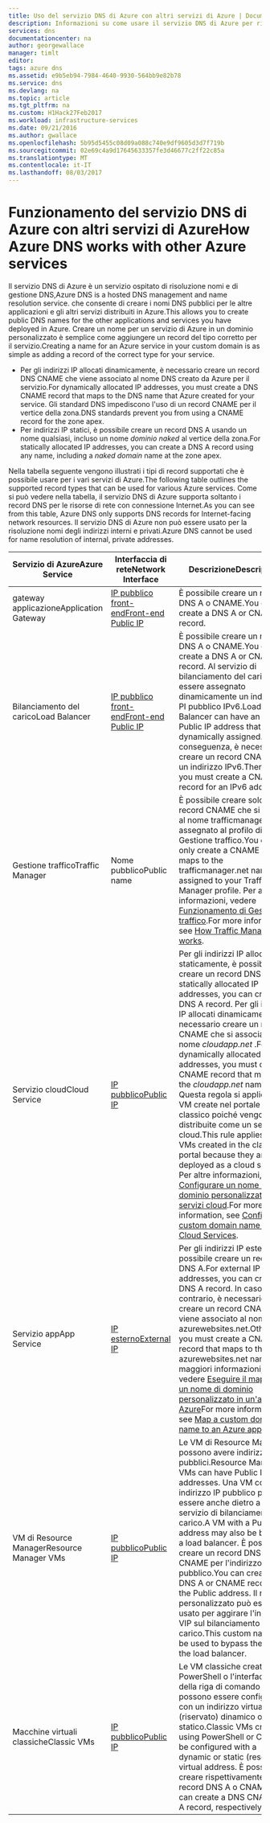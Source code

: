 ```yaml
---
title: Uso del servizio DNS di Azure con altri servizi di Azure | Documentazione Microsoft
description: Informazioni su come usare il servizio DNS di Azure per risolvere la questione dei nomi degli altri servizi di Azure
services: dns
documentationcenter: na
author: georgewallace
manager: timlt
editor: 
tags: azure dns
ms.assetid: e9b5eb94-7984-4640-9930-564bb9e82b78
ms.service: dns
ms.devlang: na
ms.topic: article
ms.tgt_pltfrm: na
ms.custom: H1Hack27Feb2017
ms.workload: infrastructure-services
ms.date: 09/21/2016
ms.author: gwallace
ms.openlocfilehash: 5b95d5455c08d09a088c740e9df9605d3d7f719b
ms.sourcegitcommit: 02e69c4a9d17645633357fe3d46677c2ff22c85a
ms.translationtype: MT
ms.contentlocale: it-IT
ms.lasthandoff: 08/03/2017
---
```

# <a name="how-azure-dns-works-with-other-azure-services"></a><span data-ttu-id="10e57-103">Funzionamento del servizio DNS di Azure con altri servizi di Azure</span><span class="sxs-lookup"><span data-stu-id="10e57-103">How Azure DNS works with other Azure services</span></span>

<span data-ttu-id="10e57-104">Il servizio DNS di Azure è un servizio ospitato di risoluzione nomi e di gestione DNS,</span><span class="sxs-lookup"><span data-stu-id="10e57-104">Azure DNS is a hosted DNS management and name resolution service.</span></span> <span data-ttu-id="10e57-105">che consente di creare i nomi DNS pubblici per le altre applicazioni e gli altri servizi distribuiti in Azure.</span><span class="sxs-lookup"><span data-stu-id="10e57-105">This allows you to create public DNS names for the other applications and services you have deployed in Azure.</span></span> <span data-ttu-id="10e57-106">Creare un nome per un servizio di Azure in un dominio personalizzato è semplice come aggiungere un record del tipo corretto per il servizio.</span><span class="sxs-lookup"><span data-stu-id="10e57-106">Creating a name for an Azure service in your custom domain is as simple as adding a record of the correct type for your service.</span></span>

* <span data-ttu-id="10e57-107">Per gli indirizzi IP allocati dinamicamente, è necessario creare un record DNS CNAME che viene associato al nome DNS creato da Azure per il servizio.</span><span class="sxs-lookup"><span data-stu-id="10e57-107">For dynamically allocated IP addresses, you must create a DNS CNAME record that maps to the DNS name that Azure created for your service.</span></span> <span data-ttu-id="10e57-108">Gli standard DNS impediscono l'uso di un record CNAME per il vertice della zona.</span><span class="sxs-lookup"><span data-stu-id="10e57-108">DNS standards prevent you from using a CNAME record for the zone apex.</span></span>
* <span data-ttu-id="10e57-109">Per indirizzi IP statici, è possibile creare un record DNS A usando un nome qualsiasi, incluso un nome *dominio naked* al vertice della zona.</span><span class="sxs-lookup"><span data-stu-id="10e57-109">For statically allocated IP addresses, you can create a DNS A record using any name, including a *naked domain* name at the zone apex.</span></span>

<span data-ttu-id="10e57-110">Nella tabella seguente vengono illustrati i tipi di record supportati che è possibile usare per i vari servizi di Azure.</span><span class="sxs-lookup"><span data-stu-id="10e57-110">The following table outlines the supported record types that can be used for various Azure services.</span></span> <span data-ttu-id="10e57-111">Come si può vedere nella tabella, il servizio DNS di Azure supporta soltanto i record DNS per le risorse di rete con connessione Internet.</span><span class="sxs-lookup"><span data-stu-id="10e57-111">As you can see from this table, Azure DNS only supports DNS records for Internet-facing network resources.</span></span> <span data-ttu-id="10e57-112">Il servizio DNS di Azure non può essere usato per la risoluzione nomi degli indirizzi interni e privati.</span><span class="sxs-lookup"><span data-stu-id="10e57-112">Azure DNS cannot be used for name resolution of internal, private addresses.</span></span>

| <span data-ttu-id="10e57-113">Servizio di Azure</span><span class="sxs-lookup"><span data-stu-id="10e57-113">Azure Service</span></span> | <span data-ttu-id="10e57-114">Interfaccia di rete</span><span class="sxs-lookup"><span data-stu-id="10e57-114">Network Interface</span></span> | <span data-ttu-id="10e57-115">Descrizione</span><span class="sxs-lookup"><span data-stu-id="10e57-115">Description</span></span> |
| --- | --- | --- |
| <span data-ttu-id="10e57-116">gateway applicazione</span><span class="sxs-lookup"><span data-stu-id="10e57-116">Application Gateway</span></span> |[<span data-ttu-id="10e57-117">IP pubblico front-end</span><span class="sxs-lookup"><span data-stu-id="10e57-117">Front-end Public IP</span></span>](dns-custom-domain.md#public-ip-address) |<span data-ttu-id="10e57-118">È possibile creare un record DNS A o CNAME.</span><span class="sxs-lookup"><span data-stu-id="10e57-118">You can create a DNS A or CNAME record.</span></span> |
| <span data-ttu-id="10e57-119">Bilanciamento del carico</span><span class="sxs-lookup"><span data-stu-id="10e57-119">Load Balancer</span></span> |[<span data-ttu-id="10e57-120">IP pubblico front-end</span><span class="sxs-lookup"><span data-stu-id="10e57-120">Front-end Public IP</span></span>](dns-custom-domain.md#public-ip-address)  |<span data-ttu-id="10e57-121">È possibile creare un record DNS A o CNAME.</span><span class="sxs-lookup"><span data-stu-id="10e57-121">You can create a DNS A or CNAME record.</span></span> <span data-ttu-id="10e57-122">Al servizio di bilanciamento del carico può essere assegnato dinamicamente un indirizzo PI pubblico IPv6.</span><span class="sxs-lookup"><span data-stu-id="10e57-122">Load Balancer can have an IPv6 Public IP address that is dynamically assigned.</span></span> <span data-ttu-id="10e57-123">Di conseguenza, è necessario creare un record CNAME per un indirizzo IPv6.</span><span class="sxs-lookup"><span data-stu-id="10e57-123">Therefore, you must create a CNAME record for an IPv6 address.</span></span> |
| <span data-ttu-id="10e57-124">Gestione traffico</span><span class="sxs-lookup"><span data-stu-id="10e57-124">Traffic Manager</span></span> |<span data-ttu-id="10e57-125">Nome pubblico</span><span class="sxs-lookup"><span data-stu-id="10e57-125">Public name</span></span> |<span data-ttu-id="10e57-126">È possibile creare solo un record CNAME che si associa al nome trafficmanager.net assegnato al profilo di Gestione traffico.</span><span class="sxs-lookup"><span data-stu-id="10e57-126">You can only create a CNAME that maps to the trafficmanager.net name assigned to your Traffic Manager profile.</span></span> <span data-ttu-id="10e57-127">Per altre informazioni, vedere [Funzionamento di Gestione traffico](../traffic-manager/traffic-manager-overview.md#traffic-manager-example).</span><span class="sxs-lookup"><span data-stu-id="10e57-127">For more information, see [How Traffic Manager works](../traffic-manager/traffic-manager-overview.md#traffic-manager-example).</span></span> |
| <span data-ttu-id="10e57-128">Servizio cloud</span><span class="sxs-lookup"><span data-stu-id="10e57-128">Cloud Service</span></span> |[<span data-ttu-id="10e57-129">IP pubblico</span><span class="sxs-lookup"><span data-stu-id="10e57-129">Public IP</span></span>](dns-custom-domain.md#public-ip-address) |<span data-ttu-id="10e57-130">Per gli indirizzi IP allocati staticamente, è possibile creare un record DNS A.</span><span class="sxs-lookup"><span data-stu-id="10e57-130">For statically allocated IP addresses, you can create a DNS A record.</span></span> <span data-ttu-id="10e57-131">Per gli indirizzi IP allocati dinamicamente, è necessario creare un record CNAME che si associa al nome *cloudapp.net* .</span><span class="sxs-lookup"><span data-stu-id="10e57-131">For dynamically allocated IP addresses, you must create a CNAME record that maps to the *cloudapp.net* name.</span></span> <span data-ttu-id="10e57-132">Questa regola si applica alle VM create nel portale classico poiché vengono distribuite come un servizio cloud.</span><span class="sxs-lookup"><span data-stu-id="10e57-132">This rule applies to VMs created in the classic portal because they are deployed as a cloud service.</span></span> <span data-ttu-id="10e57-133">Per altre informazioni, vedere [Configurare un nome di dominio personalizzato nei servizi cloud](../cloud-services/cloud-services-custom-domain-name-portal.md).</span><span class="sxs-lookup"><span data-stu-id="10e57-133">For more information, see [Configure a custom domain name in Cloud Services](../cloud-services/cloud-services-custom-domain-name-portal.md).</span></span> |
| <span data-ttu-id="10e57-134">Servizio app</span><span class="sxs-lookup"><span data-stu-id="10e57-134">App Service</span></span> | [<span data-ttu-id="10e57-135">IP esterno</span><span class="sxs-lookup"><span data-stu-id="10e57-135">External IP</span></span>](dns-custom-domain.md#app-service-web-apps) |<span data-ttu-id="10e57-136">Per gli indirizzi IP esterni, è possibile creare un record DNS A.</span><span class="sxs-lookup"><span data-stu-id="10e57-136">For external IP addresses, you can create a DNS A record.</span></span> <span data-ttu-id="10e57-137">In caso contrario, è necessario creare un record CNAME che viene associato al nome di azurewebsites.net.</span><span class="sxs-lookup"><span data-stu-id="10e57-137">Otherwise, you must create a CNAME record that maps to the azurewebsites.net name.</span></span> <span data-ttu-id="10e57-138">Per maggiori informazioni, vedere [Eseguire il mapping di un nome di dominio personalizzato in un'app Azure](../app-service-web/web-sites-custom-domain-name.md)</span><span class="sxs-lookup"><span data-stu-id="10e57-138">For more information, see [Map a custom domain name to an Azure app](../app-service-web/web-sites-custom-domain-name.md)</span></span> |
| <span data-ttu-id="10e57-139">VM di Resource Manager</span><span class="sxs-lookup"><span data-stu-id="10e57-139">Resource Manager VMs</span></span> |[<span data-ttu-id="10e57-140">IP pubblico</span><span class="sxs-lookup"><span data-stu-id="10e57-140">Public IP</span></span>](dns-custom-domain.md#public-ip-address) |<span data-ttu-id="10e57-141">Le VM di Resource Manager possono avere indirizzi IP pubblici.</span><span class="sxs-lookup"><span data-stu-id="10e57-141">Resource Manager VMs can have Public IP addresses.</span></span> <span data-ttu-id="10e57-142">Una VM con un indirizzo IP pubblico può essere anche dietro a un servizio di bilanciamento del carico.</span><span class="sxs-lookup"><span data-stu-id="10e57-142">A VM with a Public IP address may also be behind a load balancer.</span></span> <span data-ttu-id="10e57-143">È possibile creare un record DNS A o CNAME per l'indirizzo pubblico.</span><span class="sxs-lookup"><span data-stu-id="10e57-143">You can create a DNS A or CNAME record for the Public address.</span></span> <span data-ttu-id="10e57-144">Il nome personalizzato può essere usato per aggirare l'indirizzo VIP sul bilanciamento del carico.</span><span class="sxs-lookup"><span data-stu-id="10e57-144">This custom name can be used to bypass the VIP on the load balancer.</span></span> |
| <span data-ttu-id="10e57-145">Macchine virtuali classiche</span><span class="sxs-lookup"><span data-stu-id="10e57-145">Classic VMs</span></span> |[<span data-ttu-id="10e57-146">IP pubblico</span><span class="sxs-lookup"><span data-stu-id="10e57-146">Public IP</span></span>](dns-custom-domain.md#public-ip-address) |<span data-ttu-id="10e57-147">Le VM classiche create con PowerShell o l'interfaccia della riga di comando possono essere configurate con un indirizzo virtuale (riservato) dinamico o statico.</span><span class="sxs-lookup"><span data-stu-id="10e57-147">Classic VMs created using PowerShell or CLI can be configured with a dynamic or static (reserved) virtual address.</span></span> <span data-ttu-id="10e57-148">È possibile creare rispettivamente un record DNS A o CNAME.</span><span class="sxs-lookup"><span data-stu-id="10e57-148">You can create a DNS CNAME or A record, respectively.</span></span> |
